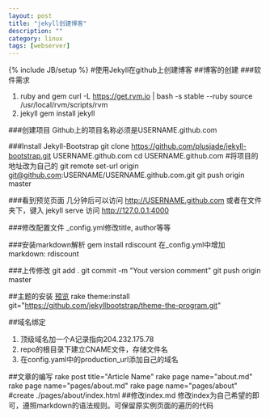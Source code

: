 ```yaml
---
layout: post
title: "jekyll创建博客"
description: ""
category: linux
tags: [webserver]
---
```

{% include JB/setup %}
#使用Jekyll在github上创建博客
##博客的创建
###软件需求
1. ruby and gem
        curl -L https://get.rvm.io | bash -s stable --ruby
        source /usr/local/rvm/scripts/rvm
2. jekyll
        gem install jekyll
 
###创建项目
Github上的项目名称必须是USERNAME.github.com
 
###Install Jekyll-Bootstrap
    git clone https://github.com/plusjade/jekyll-bootstrap.git USERNAME.github.com
    cd USERNAME.github.com
    #将项目的地址改为自己的
    git remote set-url origin git@github.com:USERNAME/USERNAME.github.com.git
    git push origin master
 
###看到预览页面
几分钟后可以访问 http://USERNAME.github.com
或者在文件夹下，键入
      jekyll serve
访问 http://127.0.0.1:4000
 
###修改配置文件
  _config.yml修改title, author等等

###安装markdown解析
      gem install rdiscount
 在_config.yml中增加
      markdown: rdiscount

###上传修改
    git add .
    git commit -m "Yout version comment"
    git push origin master
 
##主题的安装
[预览](http://themes.jekyllbootstrap.com/)
    rake theme:install git="https://github.com/jekyllbootstrap/theme-the-program.git"
 
##域名绑定
1. 顶级域名加一个A记录指向204.232.175.78
2. repo的根目录下建立CNAME文件，存储文件名
3. 在config.yaml中的production_url添加自己的域名
 
##文章的编写
    rake post title="Article Name"
    rake page name="about.md"
    rake page name="pages/about.md"
    rake page name="pages/about" #create ./pages/about/index.html
##修改index.md
 修改index为自己希望的即可，遵照markdown的语法规则。可保留原实例页面的遍历的代码
